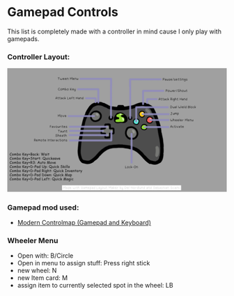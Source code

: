 # Gamepad Controls 

This list is completely made with a controller in mind cause I only play with gamepads. 

### Controller Layout:
<img src="https://raw.githubusercontent.com/Styyx1/Nocturnia-Readme/af679fea23423cdb829f30c9f988cc6545bb33df/files/NocturniaGamepadLayout.png" />

### Gamepad mod used: 
- [Modern Controlmap (Gamepad and Keyboard)](https://www.nexusmods.com/skyrimspecialedition/mods/89649)


### Wheeler Menu
- Open with: B/Circle  
- Open in menu to assign stuff: Press right stick  
- new wheel: N
- new Item card: M
- assign item to currently selected spot in the wheel: LB





